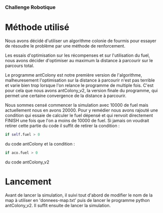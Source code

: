 ### Challenge Robotique

# Méthode utilisé

Nous avons décidé d'utiliser un algorithme colonie de fourmis pour essayer de résoudre le problème par une méthode de renforcement.

Les essais d'optimisation sur les récompenses et sur l'utilisation du fuel, nous avons décider d'optimiser au maximum la distance à parcourir sur le parcours total.

Le programme antColony est notre première version de l'algorithme, malheuresement l'optimisation sur la distance à parcourir n'est pas terrible et varie bien trop lorsque l'on relance le programme de multiple fois. 
C'est pour cela que nous avons antColony_v2, la version finale du programme, qui permet une certaine convergence de la distance à parcourir.

Nous sommes censé commencer la simulation avec 10000 de fuel mais actuellement nous en avons 20000. 
Pour y remédier nous avons rajouté une condition qui essaie de calculer le fuel dépensé et qui renvoit directement FINISH une fois que l'on a moins de 10000 de fuel.
Si jamais on voudrait retirer cette partie du code il suffit de retirer la condition :

```py
if self.fuel > 0
```
du code antColony et la condition :

```py
if aco.fuel > 0
```
du code antColony_v2

# Lancement

Avant de lancer la simulation, il suivi tout d'abord de modifier le nom de la map à utiliser en 'donnees-map.txt' puis de lancer le programme python antColony_v2. Il suffit ensuite de lancer la simulation.